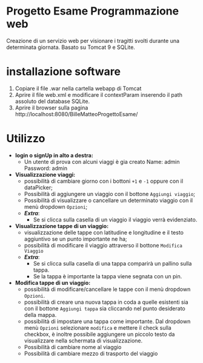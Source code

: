 # **Progetto Esame Programmazione web**
Creazione di un servizio web per visionare i tragitti svolti durante una determinata giornata.
Basato su Tomcat 9 e SQLite.
# installazione software
1. Copiare il file .war nella cartella webapp di Tomcat
2. Aprire il file web.xml e modificare il contextParam inserendo il path assoluto del database SQLite.
3. Aprire il browser sulla pagina http://localhost:8080/BilleMatteoProgettoEsame/
# Utilizzo
-  **login o signUp in alto a destra:**
	- Un utente di prova con alcuni viaggi è gia creato Name: admin Password: admin
- **Visualizzazione viaggi:**
	- possibilità di cambiare giorno con i bottoni `+1` e `-1` oppure con il dataPicker;
	- Possibilità di aggiungere un viaggio con il bottone `Aggiungi viaggio`;
	- Possibilità di visualizzare o cancellare un determinato viaggio con il menù dropdown  `Opzioni`;
	- ***Extra***:
		- Se si clicca sulla casella di un viaggio il viaggio verrà evidenziato.
- **Visualizzazione tappe di un viaggio:**
	- visualizzazione delle tappe con latitudine e longitudine e il testo aggiuntivo se un punto importante ne ha;
	- possibilità di modificare il viaggio attraverso il bottone `Modifica Viaggio`
	- ***Extra***:
		- Se si clicca sulla casella di una tappa comparirà un pallino sulla tappa.
		- Se la tappa è importante la tappa viene segnata con un pin.
- **Modifica tappe di un viaggio:**
	- possibilità di modificare/cancellare le tappe con il menù dropdown `Opzioni`.
	- possibilità di creare una nuova tappa in coda a quelle esistenti sia con il bottone `Aggiungi tappa` sia cliccando nel punto desiderato della mappa.
	- possibilità di impostare una tappa come importante. Dal dropdown menù `Opzioni` selezionare `modifica` e mettere il check sulla checkbox, è inoltre possibile aggiungere un piccolo testo da visualizzare nella schermata di visualizzazione.
	- Possibilità di cambiare nome al viaggio
	- Possibilità di cambiare mezzo di trasporto del viaggio
